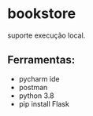 # bookstore
suporte execução local.<br>

## Ferramentas:
* pycharm ide
* postman
* python 3.8
* pip install Flask
